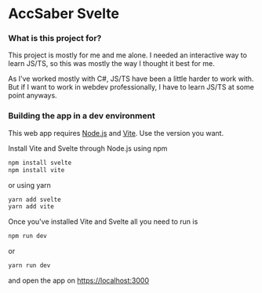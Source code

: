 # AccSaber Svelte

### What is this project for?
This project is mostly for me and me alone. I needed an interactive
way to learn JS/TS, so this was mostly the way I thought it best for me.

As I've worked mostly with C#, JS/TS have been a little harder to work with.
But if I want to work in webdev professionally, I have to learn JS/TS at some point anyways.


### Building the app in a dev environment

This web app requires [Node.js](https://nodejs.org/en/) and [Vite](https://vitejs.dev/).
Use the version you want.

Install Vite and Svelte through Node.js using npm
```bash
npm install svelte
npm install vite 
```
or using yarn
```bash
yarn add svelte
yarn add vite
```

Once you've installed Vite and Svelte all you need to run is
```bash
npm run dev
```
or 
```bash
yarn run dev
```

and open the app on [https://localhost:3000](https://localhost:3000)

